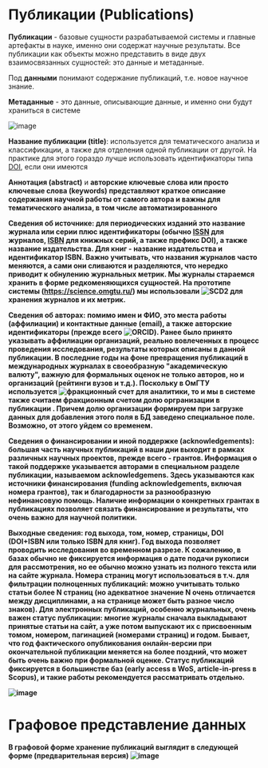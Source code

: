 # Публикации (Publications)
<b>Публикации</b> - базовые сущности разрабатываемой системы и главные артефакты в науке, именно они содержат научные результаты. Все публикации как объекты можно представить в виде двух взаимосвязанных сущностей: это данные и метаданные. 

Под <b>данными</b> понимают содержание публикаций, т.е. новое научное знание. 

<b> Метаданные</b> - это данные, описывающие данные, и именно они будут храниться в системе

![image](https://github.com/OmgtuScience/docs/assets/1909006/ee17a64d-b91e-4b70-8776-682aa4e6db2b)

<b>Название публикации (title)</b>: используется для тематического анализа и классификации, а также для отделения одной публикации от другой. На практике для этого гораздо лучше использовать идентификаторы типа [DOI](https://ru.wikipedia.org/wiki/DOI), если они имеются

<b>Аннотация (abstract)</b> и <b> авторские ключевые слова или просто ключевые слова (keywords)<b> представляют краткое описание содержания научной работы от самого автора и важны для тематического анализа, в том числе автоматизированного

<b>Сведения об источнике:</b> для периодических изданий это название журнала или серии плюс идентификаторы (обычно [ISSN](https://ru.wikipedia.org/wiki/%D0%9C%D0%B5%D0%B6%D0%B4%D1%83%D0%BD%D0%B0%D1%80%D0%BE%D0%B4%D0%BD%D1%8B%D0%B9_%D1%81%D1%82%D0%B0%D0%BD%D0%B4%D0%B0%D1%80%D1%82%D0%BD%D1%8B%D0%B9_%D1%81%D0%B5%D1%80%D0%B8%D0%B0%D0%BB%D1%8C%D0%BD%D1%8B%D0%B9_%D0%BD%D0%BE%D0%BC%D0%B5%D1%80) для журналов, [ISBN](https://ru.wikipedia.org/wiki/%D0%9C%D0%B5%D0%B6%D0%B4%D1%83%D0%BD%D0%B0%D1%80%D0%BE%D0%B4%D0%BD%D1%8B%D0%B9_%D1%81%D1%82%D0%B0%D0%BD%D0%B4%D0%B0%D1%80%D1%82%D0%BD%D1%8B%D0%B9_%D0%BA%D0%BD%D0%B8%D0%B6%D0%BD%D1%8B%D0%B9_%D0%BD%D0%BE%D0%BC%D0%B5%D1%80) для книжных серий, а также префикс DOI), а также название издательства. Для книг - название издательства и идентификатор ISBN. Важно учитывать, что названия журналов часто меняются, а сами они сливаются и разделяются, что нередко приводит к обнулению журнальных метрик. Мы журналы стараемся хранить в форме редкоменяющихся сущностей. На прототипе системы (https://science.omgtu.ru/) мы использовали ![SCD2](https://en.wikipedia.org/wiki/Slowly_changing_dimension) для хранения журналов и их метрик.

<b>Сведения об авторах:</b> помимо имен и <b>ФИО</b>, это места работы (<b>аффилиации</b>) и контактные данные (<b>email</b>), а также авторские идентификаторы (прежде всего ![ORCID](https://en.wikipedia.org/wiki/ORCID)). Ранее было принято указывать аффилиации организаций, реально вовлеченных в процесс проведения исследования, результаты которых описаны в данной публикации. В последние годы на фоне превращения публикаций в международных журналах в своеобразную "академическую валюту", важную для формальных оценок не только авторов, но и организаций (рейтинги вузов и т.д.). Поскольку в ОмГТУ используется ![фракционный счет](https://www.omgtu.ru/l/?eid=65042) для аналитики, то и мы в системе также считаем фракционным счетом долю оргранизации в публикации . Причем долю организации формируем при загрузке данных для добавления этого поля в БД заведено специальное поле. Возможно, от этого уйдем со временем.

<b>Сведения о финансировании и иной поддержке (acknowledgements)</b>: большая часть научных публикаций в наши дни выходит в рамках различных научных проектов, прежде всего - грантов. Информация о такой поддержке указывается авторами в специальном разделе публикации, называемом acknowledgemens. Здесь указываются как источники финансирования (funding acknowledgements, включая номера грантов), так и благодарности за разнообразную нефинансовую помощь. Наличие информации о конкретных грантах в публикациях позволяет связать финансирование и результаты, что очень важно для научной политики.

<b>Выходные сведения:</b> год выхода, том, номер, страницы, DOI (DOI+ISBN или только ISBN для книг). Год выхода позволяет проводить исследования во временном разрезе. К сожалению, в базах обычно не фиксируется информация о дате подачи рукописи для рассмотрения, но ее обычно можно узнать из полного текста или на сайте журнала. Номера страниц могут использоваться в т.ч. для фильтрации полноценных публикаций: можно учитывать только статьи более N страниц (но адекватное значение N очень отличается между дисциплинами, а на странице может быть разное число знаков). Для электронных публикаций, особенно журнальных, очень важен статус публикации: многие журналы сначала выкладывают принятые статьи на сайт, а уже потом выпускают их с присвоенным томом, номером, пагинацией (номерами страниц) и годом. Бывает, что год фактического опубликования онлайн-версии при окончательной публикации меняется на более поздний, что может быть очень важно при формальной оценке. Статус публикаций фиксируется в большинстве баз (early access в WoS, article-in-press в Scopus), и такие работы рекомендуется рассматривать отдельно.


![image](https://github.com/OmgtuScience/docs/assets/1909006/4d16d9ad-9445-4492-bda9-199bcbf09982)



# Графовое представление данных
В графовой форме хранение публикаций выглядит в следующей форме (предварительная версия)
![image](https://github.com/OmgtuScience/docs/assets/1909006/9e70fcd4-45f6-4bb2-89d5-9220e55a6ebf)
